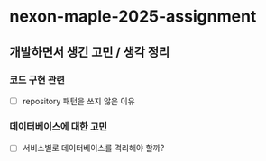 # nexon-maple-2025-assignment

## 개발하면서 생긴 고민 / 생각 정리

### 코드 구현 관련

- [ ] repository 패턴을 쓰지 않은 이유

### 데이터베이스에 대한 고민

- [ ] 서비스별로 데이터베이스를 격리해야 할까?
